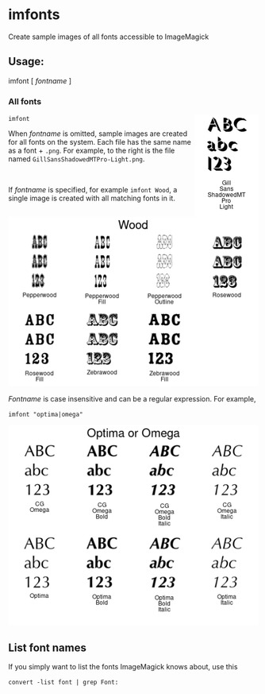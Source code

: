 # imfonts
Create sample images of all fonts accessible to ImageMagick

## Usage:

  imfont [ _fontname_ ]

### All fonts

<img align="right" src="README.md.d/GillSansShadowedMTPro-Light.png">

    imfont

When _fontname_ is omitted, sample images are created for all fonts on
the system. Each file has the same name as a font + `.png`. For
example, to the right is the file named `GillSansShadowedMTPro-Light.png`.


<br/>

If _fontname_ is specified, for example `imfont Wood`, a single image
is created with all matching fonts in it.

<img src="README.md.d/Wood.png">

_Fontname_ is case insensitive and can be a regular expression.
For example,

    imfont "optima|omega"

<img src="README.md.d/OptimaOmega.png">

## List font names

If you simply want to list the fonts ImageMagick knows about, use this

    convert -list font | grep Font:
	

